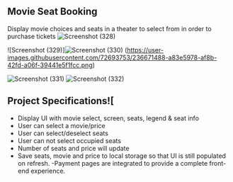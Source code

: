 ## Movie Seat Booking

Display movie choices and seats in a theater to select from in order to purchase tickets
![Screenshot (328)](https://user-images.githubusercontent.com/72693753/236671593-8099e8c2-ac55-4646-8aea-b042cfcaad9a.png)

![Screenshot (329)]![Screenshot (330)](https://user-images.githubusercontent.com/72693753/236671493-9f820fb6-8dcc-4deb-9a46-84b494cf6a50.png)
(https://user-images.githubusercontent.com/72693753/236671488-a83e5978-af8b-42fd-a06f-39441e5f1fcc.png)

![Screenshot (331)](https://user-images.githubusercontent.com/72693753/236671498-37cf4250-3097-4e0a-8b06-562d3154d3cc.png)
![Screenshot (332)](https://user-images.githubusercontent.com/72693753/236671509-6a18e02d-befa-4be2-acab-a7f4966ad1ef.png)




## Project Specifications![
- Display UI with movie select, screen, seats, legend & seat info
- User can select a movie/price
- User can select/deselect seats
- User can not select occupied seats
- Number of seats and price will update
- Save seats, movie and price to local storage so that UI is still populated on refresh.
-Payment pages are integrated to provide a complete front-end experience.


